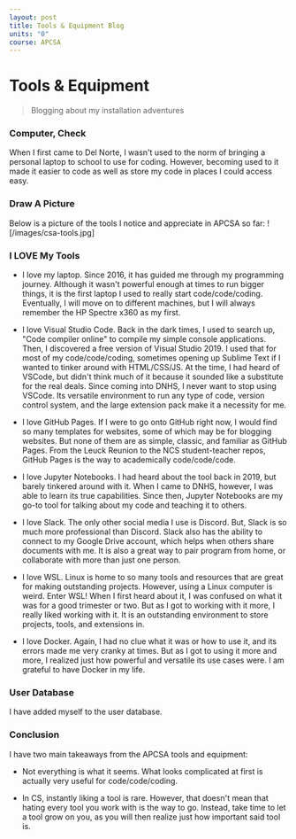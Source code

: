 ```yaml
---
layout: post
title: Tools & Equipment Blog
units: "0"
course: APCSA
---
```


# Tools & Equipment
> Blogging about my installation adventures

### Computer, Check

When I first came to Del Norte, I wasn't used to the norm of bringing a personal laptop to school to use for coding. However, becoming used to it made it easier to code as well as store my code in places I could access easy.

### Draw A Picture

Below is a picture of the tools I notice and appreciate in APCSA so far:
![/images/csa-tools.jpg]

### I LOVE My Tools

- I love my laptop. Since 2016, it has guided me through my programming journey. Although it wasn't powerful enough at times to run bigger things, it is the first laptop I used to really start code/code/coding. Eventually, I will move on to different machines, but I will always remember the HP Spectre x360 as my first.

- I love Visual Studio Code. Back in the dark times, I used to search up, "Code compiler online" to compile my simple console applications. Then, I discovered a free version of Visual Studio 2019. I used that for most of my code/code/coding, sometimes opening up Sublime Text if I wanted to tinker around with HTML/CSS/JS. At the time, I had heard of VSCode, but didn't think much of it because it sounded like a substitute for the real deals. Since coming into DNHS, I never want to stop using VSCode. Its versatile environment to run any type of code, version control system, and the large extension pack make it a necessity for me.

- I love GitHub Pages. If I were to go onto GitHub right now, I would find so many templates for websites, some of which may be for blogging websites. But none of them are as simple, classic, and familiar as GitHub Pages. From the Leuck Reunion to the NCS student-teacher repos, GitHub Pages is the way to academically code/code/code.

- I love Jupyter Notebooks. I had heard about the tool back in 2019, but barely tinkered around with it. When I came to DNHS, however, I was able to learn its true capabilities. Since then, Jupyter Notebooks are my go-to tool for talking about my code and teaching it to others.

- I love Slack. The only other social media I use is Discord. But, Slack is so much more professional than Discord. Slack also has the ability to connect to my Google Drive account, which helps when others share documents with me. It is also a great way to pair program from home, or collaborate with more than just one person. 

- I love WSL. Linux is home to so many tools and resources that are great for making outstanding projects. However, using a Linux computer is weird. Enter WSL! When I first heard about it, I was confused on what it was for a good trimester or two. But as I got to working with it more, I really liked working with it. It is an outstanding environment to store projects, tools, and extensions in.

- I love Docker. Again, I had no clue what it was or how to use it, and its errors made me very cranky at times. But as I got to using it more and more, I realized just how powerful and versatile its use cases were. I am grateful to have Docker in my life.

### User Database

I have added myself to the user database.

### Conclusion

I have two main takeaways from the APCSA tools and equipment:

- Not everything is what it seems. What looks complicated at first is actually very useful for code/code/coding.

- In CS, instantly liking a tool is rare. However, that doesn't mean that hating every tool you work with is the way to go. Instead, take time to let a tool grow on you, as you will then realize just how important said tool is.